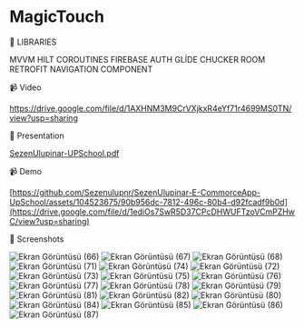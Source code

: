 # MagicTouch

💫 LIBRARIES

MVVM
HILT
COROUTINES
FIREBASE AUTH
GLİDE
CHUCKER
ROOM
RETROFIT
NAVIGATION COMPONENT

📹 Video

https://drive.google.com/file/d/1AXHNM3M9CrVXjkxR4eYf71r4699MS0TN/view?usp=sharing

💫 Presentation

[SezenUlupinar-UPSchool.pdf](https://github.com/Sezenulupnr/SezenUlupinar-E-CommorceApp-UpSchool/files/13368696/SezenUlupinar-UPSchool.pdf)

📹 Demo


[https://github.com/Sezenulupnr/SezenUlupinar-E-CommorceApp-UpSchool/assets/104523675/90b956dc-7812-496c-80b4-d92fcadf9b0d](https://drive.google.com/file/d/1ediOs7SwR5D37CPcDHWUFTzoVCmPZHwC/view?usp=sharing)




📸 Screenshots

![Ekran Görüntüsü (66)](https://github.com/Sezenulupnr/SezenUlupinar-E-CommorceApp-UpSchool/assets/104523675/908b2725-b852-4ca7-afe8-005afc2c2983)
![Ekran Görüntüsü (67)](https://github.com/Sezenulupnr/SezenUlupinar-E-CommorceApp-UpSchool/assets/104523675/4297aa60-a1ad-489a-a818-d39039d08067)
![Ekran Görüntüsü (68)](https://github.com/Sezenulupnr/SezenUlupinar-E-CommorceApp-UpSchool/assets/104523675/15d780cd-d946-42be-b653-24e9547725f5)
![Ekran Görüntüsü (71)](https://github.com/Sezenulupnr/SezenUlupinar-E-CommorceApp-UpSchool/assets/104523675/f11e604f-8836-4e4e-847a-2a55db42b6a4)
![Ekran Görüntüsü (74)](https://github.com/Sezenulupnr/SezenUlupinar-E-CommorceApp-UpSchool/assets/104523675/83fb6a26-63ad-4f61-905b-669e8607d3c5)
![Ekran Görüntüsü (72)](https://github.com/Sezenulupnr/SezenUlupinar-E-CommorceApp-UpSchool/assets/104523675/bbece35a-ba9c-4dcc-8b13-5487348aa5b5)
![Ekran Görüntüsü (73)](https://github.com/Sezenulupnr/SezenUlupinar-E-CommorceApp-UpSchool/assets/104523675/49c4be26-1e86-4d96-9874-add5c348bf71)
![Ekran Görüntüsü (75)](https://github.com/Sezenulupnr/SezenUlupinar-E-CommorceApp-UpSchool/assets/104523675/693e7a9e-ff8c-4381-9d02-03d13b596373)
![Ekran Görüntüsü (76)](https://github.com/Sezenulupnr/SezenUlupinar-E-CommorceApp-UpSchool/assets/104523675/5dc2d7ee-d309-4971-ac32-d48a3993dd9d)
![Ekran Görüntüsü (77)](https://github.com/Sezenulupnr/SezenUlupinar-E-CommorceApp-UpSchool/assets/104523675/39089836-9c47-4859-9b74-d2afa87f76e3)
![Ekran Görüntüsü (78)](https://github.com/Sezenulupnr/SezenUlupinar-E-CommorceApp-UpSchool/assets/104523675/1b442c5d-16e6-446f-8dd1-381ee8048215)
![Ekran Görüntüsü (79)](https://github.com/Sezenulupnr/SezenUlupinar-E-CommorceApp-UpSchool/assets/104523675/36b6a64b-1466-48d5-82d6-1ee896f27b5a)
![Ekran Görüntüsü (81)](https://github.com/Sezenulupnr/SezenUlupinar-E-CommorceApp-UpSchool/assets/104523675/1d5cca55-9be0-48e6-84a9-ea01c939c87d)
![Ekran Görüntüsü (82)](https://github.com/Sezenulupnr/SezenUlupinar-E-CommorceApp-UpSchool/assets/104523675/09561544-3387-41c5-b1ab-25159fa5c2c6)
![Ekran Görüntüsü (80)](https://github.com/Sezenulupnr/SezenUlupinar-E-CommorceApp-UpSchool/assets/104523675/e05671f5-e149-45a0-8aa1-545856e49c5a)
![Ekran Görüntüsü (84)](https://github.com/Sezenulupnr/SezenUlupinar-E-CommorceApp-UpSchool/assets/104523675/45caec85-8eae-4cae-9157-5e250e1fbb12)
![Ekran Görüntüsü (85)](https://github.com/Sezenulupnr/SezenUlupinar-E-CommorceApp-UpSchool/assets/104523675/6b78c1d3-fb80-432c-b7e9-a1feeb274075)
![Ekran Görüntüsü (86)](https://github.com/Sezenulupnr/SezenUlupinar-E-CommorceApp-UpSchool/assets/104523675/c2b0aeae-6a32-4000-906f-c83da5d3631d)
![Ekran Görüntüsü (87)](https://github.com/Sezenulupnr/SezenUlupinar-E-CommorceApp-UpSchool/assets/104523675/4e2f17eb-5cf6-403e-b8b6-4e5aa9e3b84a)
